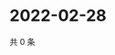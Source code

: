 # 2022-02-28

共 0 条

<!-- BEGIN WEIBO -->
<!-- 最后更新时间 Mon Feb 28 2022 23:20:39 GMT+0800 (China Standard Time) -->

<!-- END WEIBO -->
